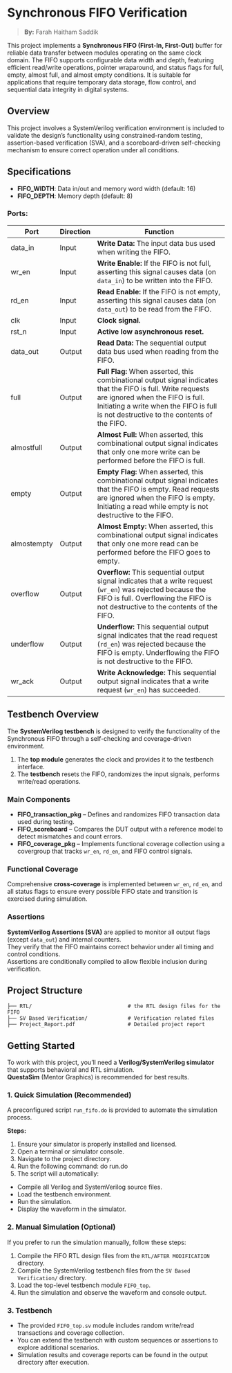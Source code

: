 # Synchronous FIFO Verification

> **By:** Farah Haitham Saddik

This project implements a **Synchronous FIFO (First-In, First-Out)** buffer for reliable data transfer between modules operating on the same clock domain.
The FIFO supports configurable data width and depth, featuring efficient read/write operations, pointer wraparound, and status flags for full, empty, almost full, and almost empty conditions.
It is suitable for applications that require temporary data storage, flow control, and sequential data integrity in digital systems.

## Overview

This project involves a SystemVerilog verification environment is included to validate the design’s functionality using constrained-random testing, assertion-based verification (SVA), and a scoreboard-driven self-checking mechanism to ensure correct operation under all conditions.

## Specifications 
- **FIFO_WIDTH**: Data in/out and memory word width (default: 16)
- **FIFO_DEPTH**: Memory depth (default: 8)

### Ports:

| Port        | Direction | Function |
|--------------|------------|-----------|
| data_in     | Input      | **Write Data:** The input data bus used when writing the FIFO. |
| wr_en       | Input      | **Write Enable:** If the FIFO is not full, asserting this signal causes data (on `data_in`) to be written into the FIFO. |
| rd_en       | Input      | **Read Enable:** If the FIFO is not empty, asserting this signal causes data (on `data_out`) to be read from the FIFO. |
| clk         | Input      | **Clock signal.** |
| rst_n       | Input      | **Active low asynchronous reset.** |
| data_out    | Output     | **Read Data:** The sequential output data bus used when reading from the FIFO. |
| full        | Output     | **Full Flag:** When asserted, this combinational output signal indicates that the FIFO is full. Write requests are ignored when the FIFO is full. Initiating a write when the FIFO is full is not destructive to the contents of the FIFO. |
| almostfull  | Output     | **Almost Full:** When asserted, this combinational output signal indicates that only one more write can be performed before the FIFO is full. |
| empty       | Output     | **Empty Flag:** When asserted, this combinational output signal indicates that the FIFO is empty. Read requests are ignored when the FIFO is empty. Initiating a read while empty is not destructive to the FIFO. |
| almostempty | Output     | **Almost Empty:** When asserted, this combinational output signal indicates that only one more read can be performed before the FIFO goes to empty. |
| overflow    | Output     | **Overflow:** This sequential output signal indicates that a write request (`wr_en`) was rejected because the FIFO is full. Overflowing the FIFO is not destructive to the contents of the FIFO. |
| underflow   | Output     | **Underflow:** This sequential output signal indicates that the read request (`rd_en`) was rejected because the FIFO is empty. Underflowing the FIFO is not destructive to the FIFO. |
| wr_ack      | Output     | **Write Acknowledge:** This sequential output signal indicates that a write request (`wr_en`) has succeeded. |


## Testbench Overview

The **SystemVerilog testbench** is designed to verify the functionality of the Synchronous FIFO through a self-checking and coverage-driven environment.

1. The **top module** generates the clock and provides it to the testbench interface.  
2. The **testbench** resets the FIFO, randomizes the input signals, performs write/read operations.  

### Main Components

- **FIFO_transaction_pkg** – Defines and randomizes FIFO transaction data used during testing.  
- **FIFO_scoreboard** – Compares the DUT output with a reference model to detect mismatches and count errors.  
- **FIFO_coverage_pkg** – Implements functional coverage collection using a covergroup that tracks `wr_en`, `rd_en`, and FIFO control signals.

### Functional Coverage

Comprehensive **cross-coverage** is implemented between `wr_en`, `rd_en`, and all status flags to ensure every possible FIFO state and transition is exercised during simulation.

### Assertions

**SystemVerilog Assertions (SVA)** are applied to monitor all output flags (except `data_out`) and internal counters.  
They verify that the FIFO maintains correct behavior under all timing and control conditions.  
Assertions are conditionally compiled to allow flexible inclusion during verification.

## Project Structure

```
├── RTL/                               # the RTL design files for the FIFO
├── SV Based Verification/             # Verification related files
├── Project_Report.pdf                 # Detailed project report
```

## Getting Started

To work with this project, you’ll need a **Verilog/SystemVerilog simulator** that supports behavioral and RTL simulation.  
**QuestaSim** (Mentor Graphics) is recommended for best results.

### 1. Quick Simulation (Recommended)

A preconfigured script `run_fifo.do` is provided to automate the simulation process.

**Steps:**
1. Ensure your simulator is properly installed and licensed.  
2. Open a terminal or simulator console.  
3. Navigate to the project directory.  
4. Run the following command: do run.do
5. The script will automatically:
- Compile all Verilog and SystemVerilog source files.  
- Load the testbench environment.  
- Run the simulation.  
- Display the waveform in the simulator.  

### 2. Manual Simulation (Optional)

If you prefer to run the simulation manually, follow these steps:

1. Compile the FIFO RTL design files from the `RTL/AFTER MODIFICATION` directory.  
2. Compile the SystemVerilog testbench files from the `SV Based Verification/` directory.  
3. Load the top-level testbench module `FIFO_top`.  
4. Run the simulation and observe the waveform and console output.  

### 3. Testbench

- The provided `FIFO_top.sv` module includes random write/read transactions and coverage collection.  
- You can extend the testbench with custom sequences or assertions to explore additional scenarios.  
- Simulation results and coverage reports can be found in the output directory after execution.  

